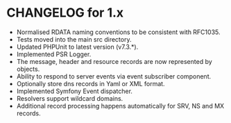 CHANGELOG for 1.x
=================
* Normalised RDATA naming conventions to be consistent with RFC1035.
* Tests moved into the main src directory.
* Updated PHPUnit to latest version (v7.3.*).
* Implemented PSR Logger.
* The message, header and resource records are now represented by objects.
* Ability to respond to server events via event subscriber component.
* Optionally store dns records in Yaml or XML format.
* Implemented Symfony Event dispatcher.
* Resolvers support wildcard domains.
* Additional record processing happens automatically for SRV, NS and MX records.